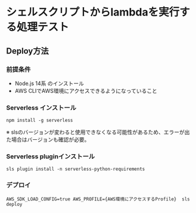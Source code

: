 # シェルスクリプトからlambdaを実行する処理テスト

## Deploy方法

### 前提条件

- Node.js 14系 のインストール
- AWS CLIでAWS環境にアクセスできるようになっていること

### Serverless インストール

```text
npm install -g serverless
```

※ slsのバージョンが変わると使用できなくなる可能性があるため、エラーが出た場合はバージョンも確認が必要。

### Serverless pluginインストール

```text
sls plugin install -n serverless-python-requirements
```

### デプロイ

```text
AWS_SDK_LOAD_CONFIG=true AWS_PROFILE={AWS環境にアクセスするProfile}  sls deploy
```